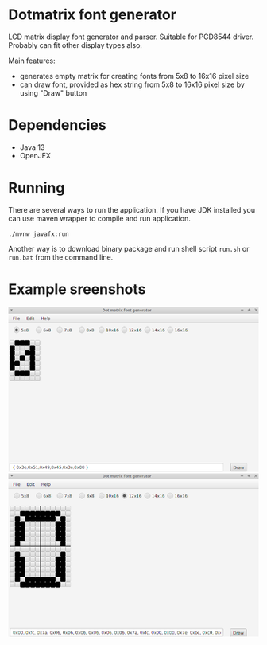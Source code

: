 # Dotmatrix font generator
LCD matrix display font generator and parser. Suitable for PCD8544 driver. Probably can fit other display types also.

Main features:
- generates empty matrix for creating fonts from 5x8 to 16x16 pixel size
- can draw font, provided as hex string from 5x8 to 16x16 pixel size by using "Draw" button

# Dependencies
- Java 13
- OpenJFX

# Running 
There are several ways to run the application. If you have JDK installed you can use maven wrapper to compile and run application.
```shell script
./mvnw javafx:run
```

Another way is to download binary package and run shell script `run.sh` or `run.bat` from the command line. 
# Example sreenshots
![](https://github.com/vadimkim/dotmatrix/raw/master/images/single_segment.png "single segment")
![](https://github.com/vadimkim/dotmatrix/raw/master/images/multi_segment.png "multi segment")
